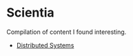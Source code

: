 # Scientia
Compilation of content I found interesting.

* [Distributed Systems](distributed-systems/README.md)
